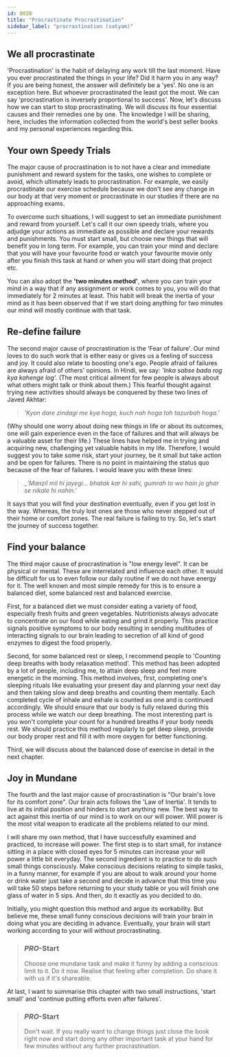 ```yaml
---
id: 002B
title: "Procrastinate Procrastination"
sidebar_label: "procrastination (satyam)"
---
```


## We all procrastinate

'Procrastination' is the habit of delaying any work till the last moment. Have you ever procrastinated the things in your life? Did it harm you in any way? If you are being honest, the answer will definitely be a 'yes'. No one is an exception here. But whoever procrastinated the least got the most. We can say 'procrastination is inversely proportional to success'.
Now, let's discuss how we can start to stop procrastinating. We will discuss its four essential causes and their remedies one by one. The knowledge I will be sharing, here, includes the information collected from the world's best seller books and my personal experiences regarding this.

## Your own Speedy Trials 

The major cause of procrastination is to not have a clear and immediate punishment and reward system for the tasks, one wishes to complete or avoid, which ultimately leads to procrastination. For example, we easily procrastinate our exercise schedule because we don't see any change in our body at that very moment or procrastinate in our studies if there are no approaching exams.

To overcome such situations, I will suggest to set an immediate punishment and reward from yourself. Let's call it our own speedy trials, where you adjudge your actions as immediate as possible and declare your rewards and punishments. You must start small, but choose new things that will benefit you in long term. For example, you can train your mind and declare that you will have your favourite food or watch your favourite movie only after you finish this task at hand or when you will start doing that project etc.

You can also adopt the **'two minutes method'**, where you can train your mind in a way that if any assignment or work comes to you, you will do that immediately for 2 minutes at least. This habit will break the inertia of your mind as it has been observed that if we start doing anything for two minutes our mind will mostly continue with that task.

## Re-define failure

The second major cause of procrastination is the 'Fear of failure'. Our mind loves to do such work that is either easy or gives us a feeling of success and joy. It could also relate to boosting one's ego. People afraid of failures are always afraid of others' opinions. In Hindi, we say: _'Inka sabse bada rog kya kahenge log'._ (The most critical ailment for few people is always about what others might talk or think about them.)
This fearful thought against trying new activities should always be conquered by these two lines of Javed Akhtar:


> *'Kyon dare zindagi me kya hoga, kuch nah hoga toh tazurbah hoga.'*


(Why should one worry about doing new things in life or about its outcomes, one will gain experience even in the face of failures and that will always be a valuable asset for their life.)  These lines have helped me in trying and acquiring new, challenging yet valuable habits in my life. Therefore, I would suggest you to take some risk, start your journey, be it small but take action and be open for failures. There is no point in maintaining the status quo because of the fear of failures. I would leave you with these lines:


> _*'Manzil mil hi jayegi... bhatak kar hi sahi, gumrah to wo hain jo ghar se nikale hi nahin.'*


It says that you will find your destination eventually, even if you get lost in the way. Whereas, the truly lost ones are those who never stepped out of their home or comfort zones. The real failure is failing to try. So, let's start the journey of success together.

## Find your balance

The third major cause of procrastination is "low energy level". It can be physical or mental. These are interrelated and influence each other. It would be difficult for us to even follow our daily routine if we do not have energy for it. The well known and most simple remedy for this is to ensure a balanced diet, some balanced rest and balanced exercise. 

First, for a balanced diet we must consider eating a variety of food, especially fresh fruits and green vegetables. Nutritionists always advocate to concentrate on our food while eating and grind it properly. This practice signals positive symptoms to our body resulting in sending multitudes of interacting signals to our brain leading to secretion of all kind of good enzymes to digest the food properly.

Second, for some balanced rest or sleep, I recommend people to 'Counting deep breaths with body relaxation method'. This method has been adopted by a lot of people, including me, to attain deep sleep and feel more energetic in the morning. This method involves, first, completing one's sleeping rituals like evaluating your present day and planning your next day and then taking slow and deep breaths and counting them mentally. Each completed cycle of inhale and exhale is counted as one and is continued accordingly. We should ensure that our body is fully relaxed during this process while we watch our deep breathing. The most interesting part is you won't complete your count for a hundred breaths if your body needs rest. We should practice this method regularly to get deep sleep, provide our body proper rest and fill it with more oxygen for better functioning. 

Third, we will discuss about the balanced dose of exercise in detail in the next chapter.


## Joy in Mundane

The fourth and the last major cause of procrastination is "Our brain's love for its comfort zone". Our brain acts follows the 'Law of Inertia'. It tends to live at its initial position and hinders to start anything new. The best way to act against this inertia of our mind is to work on our will power. Will power is the most vital weapon to eradicate all the problems related to our mind.

I will share my own method, that I have successfully examined and practiced, to increase will power. The first step is to start small, for instance sitting in a place with closed eyes for 5 minutes can increase your will power a little bit everyday. The second ingredient is to practice to do such small things consciously. Make conscious decisions relating to simple tasks, in a funny manner,  for example if you are about to walk around your home or drink water just take a second and decide in advance that this time you will take 50 steps before returning to your study table or you will finish one glass of water in 5 sips. And then, do it exactly as you decided to do.

Initially, you might question this method and argue its workability.  But believe me, these small funny conscious decisions will train your brain in doing what you are deciding in advance. Eventually, your brain will start working according to your will without procrastinating.

>### *PRO*-Start
> Choose one mundane task and make it funny by adding a conscious limit to it. Do it now. Realise that feeling after completion. Do share it with us if it's shareable.  


At last, I want to summarise this chapter with two small instructions, 'start small' and 'continue putting efforts even after failures'. 

>### *PRO*-Start
>   Don't wait. If you really want to change things just close the book right now and start doing any other important task at your hand for few minutes without any further procrastination.
